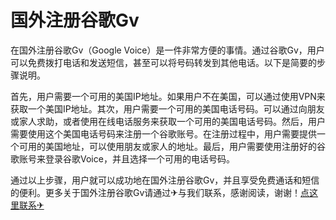 # 国外注册谷歌Gv

在国外注册谷歌Gv（Google Voice）是一件非常方便的事情。通过谷歌Gv，用户可以免费拨打电话和发送短信，甚至可以将号码转发到其他电话。以下是简要的步骤说明。

首先，用户需要一个可用的美国IP地址。如果用户不在美国，可以通过使用VPN来获取一个美国IP地址。其次，用户需要一个可用的美国电话号码。可以通过向朋友或家人求助，或者使用在线电话服务来获取一个可用的美国电话号码。然后，用户需要使用这个美国电话号码来注册一个谷歌账号。在注册过程中，用户需要提供一个可用的美国地址，可以使用朋友或家人的地址。最后，用户需要使用注册好的谷歌账号来登录谷歌Voice，并且选择一个可用的电话号码。

通过以上步骤，用户就可以成功地在国外注册谷歌Gv，并且享受免费通话和短信的便利。更多关于国外注册谷歌Gv请通过✈与我们联系，感谢阅读，谢谢！[点这里联系✈](https://c.k02.cc)